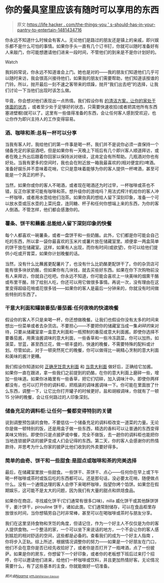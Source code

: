 # 你的餐具室里应该有随时可以享用的东西

> 原文:[https://life hacker . com/the-things-you ' s-should-has-in-your-pantry-to-entertain-1481434716](https://lifehacker.com/the-things-you-should-have-in-your-pantry-to-entertain-1481434716)

你永远不知道什么时候会有客人。无论他们是路过的朋友还是镇上的亲戚，即兴娱乐都不是什么可怕的事情。如果你手头一直有几个订书钉，你就可以随时准备好有人来敲门，你可能想邀请他们进来一段时间，不管他们的到来是不是你计划好的。

Watch

我妈妈常说，你永远不知道谁会上门。她也是对的——我的朋友们知道他们几乎可以随时来访，我会很高兴接待他们，如果我的朋友们需要帮助，他们知道该按谁的门铃。所以，抛开最后一刻不速之客带来的烦躁，抛开“我们出去吧”的选择，让我们讨论一下当他们出现时该怎么做。

毕竟，你会想对他们表现出一点热情。我们假设你有 [的清洁方案，让你的家处于体面的状态](https://lifehacker.com/keep-your-home-clean-in-20-minutes-a-day-for-30-days-5877542) ，或者至少处于足够好的状态，只需要快速收拾(或者把其他所有东西塞进壁橱)就可以了。这里有一些值得准备的东西，会让任何客人感到受欢迎，也让你作为即兴主持人的工作变得容易。

### 酒、咖啡和茶:总有一杯可以分享

当我有客人时，我给他们的第一件事是喝一杯。我们并不是说你必须一直保持一个储备充足的家庭酒吧，但是如果你有一天晚上下班后有几个即兴客人顺道拜访，或者在晚上外出后跟着你回家以保持派对继续，这肯定会有所帮助。几瓶酒对你也有好处。当我有更多的空间时，我也会在附近放一箱我最喜欢的(相对便宜的)啤酒。准备好娱乐并不意味着花哨，它只是意味着能够为你的客人提供一杯啤酒，甚至可能是一个真正的杯子。

当然，如果你或你的客人不喝酒，或者现在喝酒还为时过早，一杯咖啡或茶也不错，反正你家里可能有咖啡和茶。想升级你的游戏吗？用法式榨汁机给你的客人冲一杯咖啡，或者用水壶给他们泡茶。如果你真的想给人留下深刻印象，准备一个可以放水壶或压水壶的上菜托盘，连同糖、杯子和任何你想端上来的东西，为你的客人倒酒。不管怎样，他们都会感激你的。

### 薯条、饼干和蘸酱:总能给人留下深刻印象的快餐

每个人都喜欢一碗薯条，或者一盘饼干和一些奶酪。此外，它们都是你可能会自己吃的东西，所以拿一袋你最喜欢的玉米片或薯片放在储藏室里。顺便拿一两盒简单的饼干放在储藏室。这样，如果有人出现，而你有时间(或欲望)，你可以给他们提供小吃或开胃菜，如果你计划晚餐的话。

当然，没有什么比蘸酱更配薯片了，也没有什么比奶酪更配饼干了。你的杂货店可能有很多块状奶酪，但如果你有几块钱，就去买些好东西。如果在你下次购物前没有人来拜访，你就自己吃吧。你永远不知道，你可能会喜欢上一块美味的烟熏干酪或布里干酪，除了给别人吃，你还可以用它做很多事情。再说一次，没有理由在这里变得超级花哨或花很多钱——如果你的客人是最后一分钟来的，你就没有时间做些特别的东西了。

### 干意大利面和罐装番茄/番茄酱:任何夜晚的快速晚餐

假设你的客人不只是来喝一杯，你还想做晚餐。让我们也假设你没有太多的时间来想出一份菜单或者去杂货店。不要担心——不要把你的储藏室当成一集*剁碎的*来对待，只要从储藏室拿一盒意大利面和一瓶预制的番茄或意大利面酱。即使你选择不要番茄酱，用黄油酱调味的意大利面，一些香草和一些冷冻蔬菜，你可以加热，如菠菜，甘蓝，甚至西兰花，做一顿丰盛的，快速的晚餐，不需要特殊的配料或计划。尽管如此，对于一顿突然死亡的晚餐，你可以做得比一碗精心烹制的意大利面和美味的酱汁更糟。

我们假设你知道如何 [正确烹饪意大利面](https://lifehacker.com/how-to-cook-pasta-correctly-5805897) 和 [当意大利面](http://lifehacker.com/the-right-way-to-sauce-pasta-5916513) 做好后，正确给它加酱。如果你一直在跟进，拿一些我们之前提到的奶酪，在你的意大利面上磨碎一些，增加一些味道。如果你冰箱里有一些香草，把它们切碎，加入调味汁中。即使你两样都没有，也可以打开你的调料柜，把瓶装的调味酱调味一下。你可能在里面放了什么东西，调整一下，让它比你打开罐子的时候更好。盐和胡椒调味，你就有了一顿 15 分钟的晚餐，会让任何路过的人印象深刻。

### 储备充足的调料柜:让任何一餐都变得特别的关键

说到调整预包装的食物，不要低估一个储备充足的调料柜改变一道菜的力量。无论你是做一顿特别的饭，还是用盒子做一些东西，精选的香料可以让普通的东西变得美味又特别。即使你只是点披萨或中餐，完全不做饭，去一趟你的调料柜也能把你当地连锁披萨店的披萨变成人们会记得的东西。第二天，你的客人会感谢你的热情款待，并思考为什么你家的披萨比他们收到的外卖要好得多。

### 简单的曲奇、饼干和一些甜食:是甜点或咖啡和茶的完美选择

最后，在储藏室里放一些甜食。一些饼干、茶饼干、点心——任何你在早上或下午喝一杯咖啡或茶时或饭后吃的东西都可以。还是那句话，没必要太花哨，随便做点什么。没有一个通情达理的客人会停下来喝杯咖啡，指望你烤个馅饼。如果您在假期娱乐，这可能不是太大的问题，因为我们有大量的甜点和烘焙食品。

如果你在商店，寻找威化饼干(它们通常有很多口味)，nilla 威化饼干或其他酥饼饼干，姜汁饼干，pirouline 饼干，诸如此类。它们通常耐储存，可以在食品柜里存放很长时间，当你想犒劳自己时非常棒，甚至可以在喝咖啡或茶时与朋友分享。

我们在这里坚持食物和烹饪的角度，但请记住，作为一个好主人不仅仅是为你的客人提供食物。一个整洁的家，一个可以坐下来说话的地方，一个不会让你的客人感到尴尬的相对舒适的空间，这些都是必备的。查看我们的成为一个好主人指南 ，你将步入正轨。综上所述，根据情况调整你的努力——如果是一个好朋友在门口，他们不会在意你是否已经先收拾好了，或者你是否打开了一瓶啤酒，点了一份披萨。如果是你的房东，你想留下一个好印象，或者你的老板想下班后过来打个招呼，你可以邀请他们进来，给他们一杯咖啡或饮料，并且更加热情好客。无论情况需要什么，有了这些基本的主食，你就能做好一切准备。

*<small>照片由</small>*[*<small>Naama ym</small>*](http://www.flickr.com/photos/naama/24497360/)*<small></small>*<small>[*<small>Janine</small>*](http://www.flickr.com/photos/geishabot/2738200168/)*<small></small>*<small>[*<small>Glen Edelson</small>*](http://www.flickr.com/photos/glenirah/2382790812/)*<small></small>*</small></small>

<small><small><small></small></small></small>